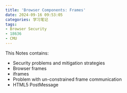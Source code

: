 ```yaml
---
title: 'Browser Components: Frames'
date: 2024-09-16 09:53:05
categories: 学习笔记
tags: 
- Browser Security
- 18636
- CMU
---
```


This Notes contains: 

- Security problems and mitigation strategies
- Browser frames
- iframes 
- Problem with un-constrained frame communication
- HTML5 PostMessage

<!-- more -->
<!-- toc -->







 
